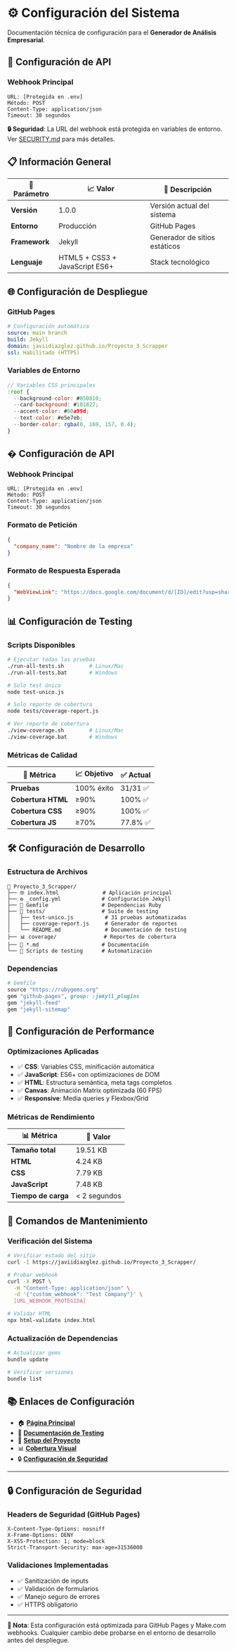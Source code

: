 # ⚙️ Configuración del Sistema

Documentación técnica de configuración para el **Generador de Análisis Empresarial**.

## 🔗 Configuración de API

### Webhook Principal
```
URL: [Protegida en .env]
Método: POST
Content-Type: application/json
Timeout: 30 segundos
```

**🔒 Seguridad**: La URL del webhook está protegida en variables de entorno.
Ver [SECURITY.md](./SECURITY.md) para más detalles.

## 📋 Información General

| 🔧 **Parámetro** | 📈 **Valor** | 📝 **Descripción** |
|------------------|--------------|-------------------|
| **Versión** | 1.0.0 | Versión actual del sistema |
| **Entorno** | Producción | GitHub Pages |
| **Framework** | Jekyll | Generador de sitios estáticos |
| **Lenguaje** | HTML5 + CSS3 + JavaScript ES6+ | Stack tecnológico |

## 🌐 Configuración de Despliegue

### GitHub Pages
```yaml
# Configuración automática
source: main branch
build: Jekyll
domain: javiidiazglez.github.io/Proyecto_3_Scrapper
ssl: Habilitado (HTTPS)
```

### Variables de Entorno
```javascript
// Variables CSS principales
:root {
  --background-color: #050810;
  --card-background: #101827;
  --accent-color: #00a99d;
  --text-color: #e5e7eb;
  --border-color: rgba(0, 169, 157, 0.4);
}
```

## � Configuración de API

### Webhook Principal
```
URL: [Protegida en .env]
Método: POST
Content-Type: application/json
Timeout: 30 segundos
```

### Formato de Petición
```json
{
  "company_name": "Nombre de la empresa"
}
```

### Formato de Respuesta Esperada
```json
{
  "WebViewLink": "https://docs.google.com/document/d/[ID]/edit?usp=sharing"
}
```

## 📊 Configuración de Testing

### Scripts Disponibles
```bash
# Ejecutar todas las pruebas
./run-all-tests.sh        # Linux/Mac
./run-all-tests.bat       # Windows

# Solo test único
node test-unico.js

# Solo reporte de cobertura
node tests/coverage-report.js

# Ver reporte de cobertura
./view-coverage.sh        # Linux/Mac
./view-coverage.bat       # Windows
```

### Métricas de Calidad
| 🎯 **Métrica** | 📈 **Objetivo** | ✅ **Actual** |
|----------------|-----------------|---------------|
| **Pruebas** | 100% éxito | 31/31 ✅ |
| **Cobertura HTML** | ≥90% | 100% ✅ |
| **Cobertura CSS** | ≥90% | 100% ✅ |
| **Cobertura JS** | ≥70% | 77.8% ✅ |

## 🛠️ Configuración de Desarrollo

### Estructura de Archivos
```
📁 Proyecto_3_Scrapper/
├── 🌐 index.html              # Aplicación principal
├── ⚙️ _config.yml             # Configuración Jekyll
├── 💎 Gemfile                 # Dependencias Ruby
├── 🧪 tests/                  # Suite de testing
│   ├── test-unico.js          # 31 pruebas automatizadas
│   ├── coverage-report.js     # Generador de reportes
│   └── README.md              # Documentación de testing
├── 📊 coverage/               # Reportes de cobertura
├── 📄 *.md                    # Documentación
└── 🔄 Scripts de testing      # Automatización
```

### Dependencias
```ruby
# Gemfile
source "https://rubygems.org"
gem "github-pages", group: :jekyll_plugins
gem "jekyll-feed"
gem "jekyll-sitemap"
```

## 🚀 Configuración de Performance

### Optimizaciones Aplicadas
- ✅ **CSS**: Variables CSS, minificación automática
- ✅ **JavaScript**: ES6+ con optimizaciones de DOM
- ✅ **HTML**: Estructura semántica, meta tags completos
- ✅ **Canvas**: Animación Matrix optimizada (60 FPS)
- ✅ **Responsive**: Media queries y Flexbox/Grid

### Métricas de Rendimiento
| 📊 **Métrica** | 🎯 **Valor** |
|----------------|--------------|
| **Tamaño total** | 19.51 KB |
| **HTML** | 4.24 KB |
| **CSS** | 7.79 KB |
| **JavaScript** | 7.48 KB |
| **Tiempo de carga** | < 2 segundos |

## 🔧 Comandos de Mantenimiento

### Verificación del Sistema
```bash
# Verificar estado del sitio
curl -I https://javiidiazglez.github.io/Proyecto_3_Scrapper/

# Probar webhook
curl -X POST \
  -H "Content-Type: application/json" \
  -d '{"custom_webhook": "Test Company"}' \
  [URL_WEBHOOK_PROTEGIDA]

# Validar HTML
npx html-validate index.html
```

### Actualización de Dependencias
```bash
# Actualizar gems
bundle update

# Verificar versiones
bundle list
```

## 📚 Enlaces de Configuración

- 🏠 **[Página Principal](../)**
- 🧪 **[Documentación de Testing](../tests/README.md)**
- 📖 **[Setup del Proyecto](../SETUP.md)**
- 📊 **[Cobertura Visual](../coverage-visual.svg)**
- 🔒 **[Configuración de Seguridad](../SECURITY.md)**

---

## 🔒 Configuración de Seguridad

### Headers de Seguridad (GitHub Pages)
```
X-Content-Type-Options: nosniff
X-Frame-Options: DENY
X-XSS-Protection: 1; mode=block
Strict-Transport-Security: max-age=31536000
```

### Validaciones Implementadas
- ✅ Sanitización de inputs
- ✅ Validación de formularios
- ✅ Manejo seguro de errores
- ✅ HTTPS obligatorio

---

**📝 Nota**: Esta configuración está optimizada para GitHub Pages y Make.com webhooks. Cualquier cambio debe probarse en el entorno de desarrollo antes del despliegue.
